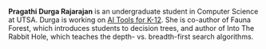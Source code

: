 **Pragathi Durga Rajarajan** is an undergraduate student in Computer
  Science at UTSA. Durga is working on [AI Tools for
  K-12](/projects/ai-tools-for-k12). She is co-author of Fauna Forest,
  which introduces students to decision trees, and author of Into The
  Rabbit Hole, which teaches the depth- vs. breadth-first search
  algorithms.



